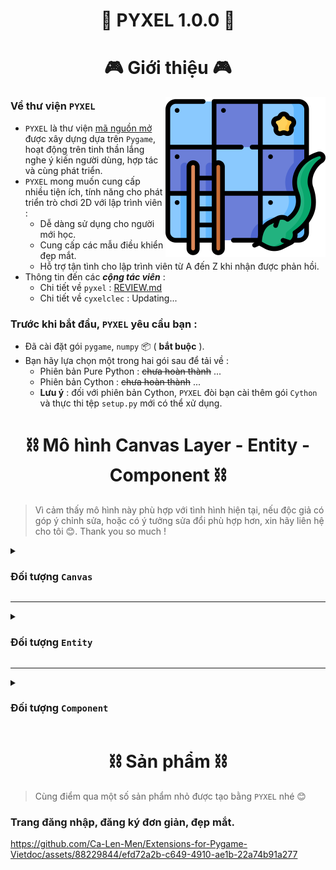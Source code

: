 <h1 align="center">🐍 PYXEL 1.0.0 🐍</h1>

<h1 align="center">🎮 Giới thiệu 🎮</h1>
<img align="right" width="256px" height="256px" src="Assets/snakes.png">

### Về thư viện `PYXEL`
- `PYXEL` là thư viện <u>mã nguồn mở</u> được xây dựng dựa trên `Pygame`, hoạt động trên tinh thần lắng nghe ý kiến người dùng, hợp tác và cùng phát triển.
- `PYXEL` mong muốn cung cấp nhiều tiện ích, tính năng cho phát triển trò chơi 2D với lập trình viên :
	- Dễ dàng sử dụng cho người mới học.
	- Cung cấp các mẫu điều khiển đẹp mắt.
	- Hỗ trợ tận tình cho lập trình viên từ A đến Z khi nhận được phản hồi.
- Thông tin đến các ***cộng tác viên*** :
	- Chi tiết về `pyxel` : [REVIEW.md](beta/pyxel/REVIEW.md)
	- Chi tiết về `cyxelclec` : Updating...

### Trước khi bắt đầu, `PYXEL` yêu cầu bạn :
* Đã cài đặt gói `pygame`, `numpy` 📦 ( <b>bắt buộc</b> ).
* Bạn hãy lựa chọn một trong hai gói sau để tải về :
	- Phiên bản Pure Python : ~~chưa hoàn thành~~ ...
	- Phiên bản Cython		: ~~chưa hoàn thành~~ ...
	- <b>Lưu ý</b> : đối với phiên bản Cython, `PYXEL` đòi bạn cài thêm gói `Cython` và thực thi tệp `setup.py` mới có thể xử dụng.

## <h1 align="center">⛓️ Mô hình Canvas Layer - Entity - Component ⛓️</h1>

> Vì cảm thấy mô hình này phù hợp với tình hình hiện tại, nếu độc giả có góp ý chỉnh sửa, hoặc có ý tưởng sửa đổi phù hợp hơn, xin hãy liên hệ cho tôi 😊. Thank you so much !

<details>
<summary><h3>Đối tượng <code>Canvas</code></h3></summary>

- Là khu vực dùng để hiển thị các đối tượng bên trong nó ( hãy xem nó như một màn hình, các đối tượng bên trong không thể được hiển thị ra bên ngoài màn hình ).
- Chúng ta sẽ đặt ra các quy tắc để dễ dàng làm việc với nhau :
	- [PYXEL1](#PYXEL1) : Một `Canvas` có thể chứa nhiều `Canvas` khác.
	- [PYXEL2](#PYXEL2) : Dựa vào `PYXEL1`, ta có một <u>cây</u> gồm các nút là các `Canvas`, với nút gốc ( `root` ) chính là toàn màn hình của ứng dụng.
</details>

---

<details>
<summary><h3>Đối tượng <code>Entity</code></h3></summary>

- Là "định danh" cho một "thực thể" bên trong trò chơi :
	- [PYXEL3](#PYXEL3) : Một `Canvas` có thể chứa nhiều `Entity`.
</details>

---

<details>
<summary><h3>Đối tượng <code>Component</code></h3></summary>

- Là các "thành phần" được gắn vào một và chỉ một `Entity`, các `Component` bên trong liên kết hoàn chỉnh thành một "thực thể" :
	- [PYXEL4](#PYXEL4) : Một `Entity` có thể chứa nhiều `Component`.
	- [PYXEL5](#PYXEL5) : Tùy vào loại `Component`, mà có thể có nhiều `Component` <u>cùng loại</u> cùng gắn trên một `Entity`, hoặc <u>chỉ một loại</u> `Component` được gắn trên `Entity` đó.
	- [PYXEL6](#PYXEL6) : `Entity` chỉ có chức năng lưu trữ `Component`, không thể được phép kế thừa hoặc mở rộng.
</details>

## <h1 align="center">⛓️ Sản phẩm ⛓️</h1>

> Cùng điểm qua một số sản phẩm nhỏ được tạo bằng `PYXEL` nhé 😊

### Trang đăng nhập, đăng ký đơn giản, đẹp mắt.
https://github.com/Ca-Len-Men/Extensions-for-Pygame-Vietdoc/assets/88229844/efd72a2b-c649-4910-ae1b-22a74b91a277

